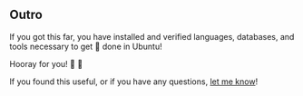 ## Outro

If you got this far, you have installed and verified languages, databases, and
tools necessary to get 💩 done in Ubuntu!

Hooray for you! 🎉 🧁

If you found this useful, or if you have any questions, [let me know](https://ctt.ac/bafdV)!
